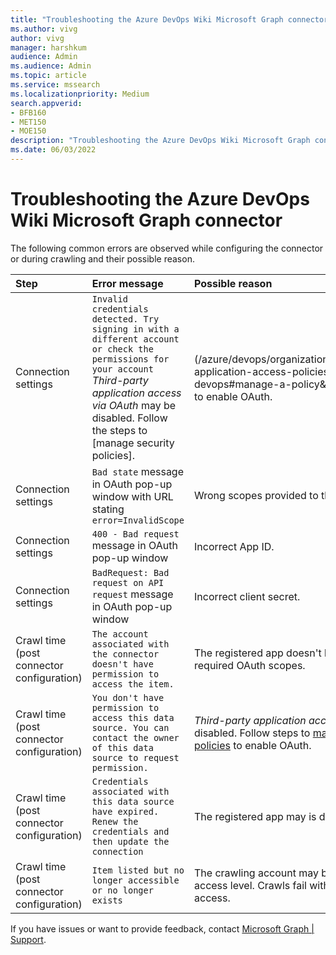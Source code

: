 ```yaml
---
title: "Troubleshooting the Azure DevOps Wiki Microsoft Graph connector for Microsoft Search and Microsoft 365 Copilot"
ms.author: vivg
author: vivg
manager: harshkum
audience: Admin
ms.audience: Admin
ms.topic: article
ms.service: mssearch
ms.localizationpriority: Medium
search.appverid:
- BFB160
- MET150
- MOE150
description: "Troubleshooting the Azure DevOps Wiki Microsoft Graph connector for Microsoft Search and Microsoft 365 Copilot"
ms.date: 06/03/2022
---
```


# Troubleshooting the Azure DevOps Wiki Microsoft Graph connector

The following common errors are observed while configuring the connector or during crawling and their possible reason.

| Step | Error message | Possible reason|
|:------------ |:------------ |:------------ |
| Connection settings | `Invalid credentials detected. Try signing in with a different account or check the permissions for your account`  *Third-party application access via OAuth* may be disabled. Follow the steps to [manage security policies].|(/azure/devops/organizations/accounts/change-application-access-policies?view=azure-devops#manage-a-policy&preserve-view=true) to enable OAuth. |
| Connection settings | `Bad state` message in OAuth pop-up window with URL stating `error=InvalidScope` | Wrong scopes provided to the registered app. |
| Connection settings | `400 - Bad request` message in OAuth pop-up window | Incorrect App ID.|
| Connection settings | `BadRequest: Bad request on API request` message in OAuth pop-up window | Incorrect client secret.|
| Crawl time (post connector configuration) | `The account associated with the connector doesn't have permission to access the item.` | The registered app doesn't have any of the required OAuth scopes. |
| Crawl time (post connector configuration) | `You don't have permission to access this data source. You can contact the owner of this data source to request permission.` | *Third-party application access via OAuth* is disabled. Follow steps to [manage security policies](/azure/devops/organizations/accounts/change-application-access-policies?view=azure-devops#manage-a-policy&preserve-view=true) to enable OAuth. |
| Crawl time (post connector configuration) | `Credentials associated with this data source have expired. Renew the credentials and then update the connection` | The registered app may is deleted or expired. |
| Crawl time (post connector configuration) | `Item listed but no longer accessible or no longer exists` | The crawling account may be missing 'Basic' access level. Crawls fail with 'Stakeholder' access. |

If you have issues or want to provide feedback, contact [Microsoft Graph | Support](https://developer.microsoft.com/en-us/graph/support).